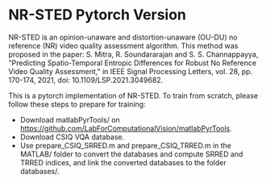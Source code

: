 # NR-STED Pytorch Version

NR-STED is an opinion-unaware and distortion-unaware (OU-DU) no reference (NR) video quality assessment algorithm. This method was proposed in the paper: S. Mitra, R. Soundararajan and S. S. Channappayya, "Predicting Spatio-Temporal Entropic Differences for Robust No Reference Video Quality Assessment," in IEEE Signal Processing Letters, vol. 28, pp. 170-174, 2021, doi: 10.1109/LSP.2021.3049682.

This is a pytorch implementation of NR-STED. To train from scratch, please follow these steps to prepare for training:
* Download matlabPyrTools/ on https://github.com/LabForComputationalVision/matlabPyrTools.
* Download CSIQ VQA database.
* Use prepare_CSIQ_SRRED.m and prepare_CSIQ_TRRED.m in the MATLAB/ folder to convert the databases and compute SRRED and TRRED indices, and link the converted databases to the folder databases/.


